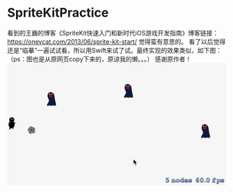 # SpriteKitPractice
看到的王巍的博客《SpriteKit快速入门和新时代iOS游戏开发指南》博客链接：https://onevcat.com/2013/06/sprite-kit-start/ 觉得蛮有意思的。
看了以后觉得还是“临摹”一遍试试看，所以用Swift来试了试。最终实现的效果类似，如下图：（ps：图也是从原网页copy下来的，原谅我的懒。。。）
感谢原作者！
![image](https://github.com/zhaodazhou/SpriteKitPractice/blob/master/game/spritekit-add-projectile.gif)   

